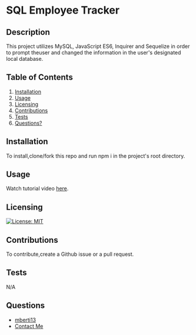 
# SQL Employee Tracker
## Description
This project utilizes MySQL, JavaScript ES6, Inquirer and Sequelize in order to prompt theuser and changed the information in the user's designated local database.

## Table of Contents
1. [Installation](#Installation)
2. [Usage](#Usage)
3. [Licensing](#Licensing)
4. [Contributions](#Contributions)
5. [Tests](#Tests)
6. [Questions?](#Questions)
    
## Installation
To install,clone/fork this repo and run npm i in the project's root directory.
## Usage
Watch tutorial video [here](https://drive.google.com/file/d/10urqBWMfaAx6NIrzhZu4Y-YptTt5AQqq/view).
## Licensing
[![License: MIT](https://img.shields.io/badge/License-MIT-yellow.svg)](https://opensource.org/licenses/MIT)
## Contributions
To contribute,create a Github issue or a pull request.
## Tests
N/A
## Questions
- [mberti13](https://github.com/mberti13)
- [Contact Me](mailto:matt.berti13@gmail.com)
